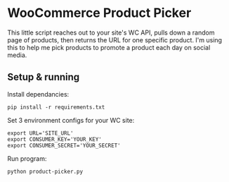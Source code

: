 # WooCommerce Product Picker

This little script reaches out to your site's WC API, pulls down a random page of products, then returns the URL for one specific product. I'm using this to help me pick products to promote a product each day on social media.

## Setup & running

Install dependancies:

````
pip install -r requirements.txt
````

Set 3 environment configs for your WC site:

````
export URL='SITE_URL'
export CONSUMER_KEY='YOUR_KEY'
export CONSUMER_SECRET='YOUR_SECRET'
````

Run program:

````
python product-picker.py
````
